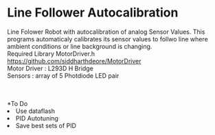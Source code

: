 # Line Follower Autocalibration
   Line Folower Robot with autocalibration of analog Sensor Values.
   This programs automaticaly calibrates its sensor values to follwo line where ambient conditions or line background is changing.
   <br>Required Library MotorDriver.h https://github.com/siddharthdeore/MotorDriver<br>
   Motor Driver : L293D H Bridge<br>
   Sensors : array of 5 Photdiode LED pair<br>
   
<br>
<br>
*To Do <br>
<li>Use dataflash</li>
<li>PID Autotuning</li>
<li>Save best sets of PID</li>
